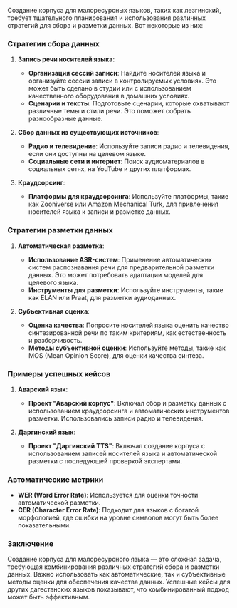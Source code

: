 Создание корпуса для малоресурсных языков, таких как лезгинский, требует тщательного планирования и использования различных стратегий для сбора и разметки данных. Вот некоторые из них:

### Стратегии сбора данных

1. **Запись речи носителей языка**:
   - **Организация сессий записи**: Найдите носителей языка и организуйте сессии записи в контролируемых условиях. Это может быть сделано в студии или с использованием качественного оборудования в домашних условиях.
   - **Сценарии и тексты**: Подготовьте сценарии, которые охватывают различные темы и стили речи. Это поможет собрать разнообразные данные.

2. **Сбор данных из существующих источников**:
   - **Радио и телевидение**: Используйте записи радио и телевидения, если они доступны на целевом языке.
   - **Социальные сети и интернет**: Поиск аудиоматериалов в социальных сетях, на YouTube и других платформах.

3. **Краудсорсинг**:
   - **Платформы для краудсорсинга**: Используйте платформы, такие как Zooniverse или Amazon Mechanical Turk, для привлечения носителей языка к записи и разметке данных.

### Стратегии разметки данных

1. **Автоматическая разметка**:
   - **Использование ASR-систем**: Применение автоматических систем распознавания речи для предварительной разметки данных. Это может потребовать адаптации моделей для целевого языка.
   - **Инструменты для разметки**: Используйте инструменты, такие как ELAN или Praat, для разметки аудиоданных.

2. **Субъективная оценка**:
   - **Оценка качества**: Попросите носителей языка оценить качество синтезированной речи по таким критериям, как естественность и разборчивость.
   - **Методы субъективной оценки**: Используйте методы, такие как MOS (Mean Opinion Score), для оценки качества синтеза.

### Примеры успешных кейсов

1. **Аварский язык**:
   - **Проект "Аварский корпус"**: Включал сбор и разметку данных с использованием краудсорсинга и автоматических инструментов разметки. Использовались записи радио и телевидения.

2. **Даргинский язык**:
   - **Проект "Даргинский TTS"**: Включал создание корпуса с использованием записей носителей языка и автоматической разметки с последующей проверкой экспертами.

### Автоматические метрики

- **WER (Word Error Rate)**: Используется для оценки точности автоматической разметки.
- **CER (Character Error Rate)**: Подходит для языков с богатой морфологией, где ошибки на уровне символов могут быть более показательными.

### Заключение

Создание корпуса для малоресурсного языка — это сложная задача, требующая комбинирования различных стратегий сбора и разметки данных. Важно использовать как автоматические, так и субъективные методы оценки для обеспечения качества данных. Успешные кейсы для других дагестанских языков показывают, что комбинированный подход может быть эффективным.
